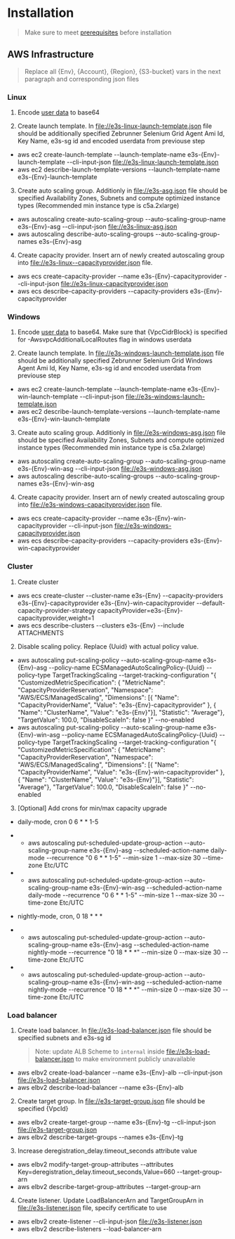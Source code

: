 # Installation

> Make sure to meet [prerequisites](prerequisites.md) before installation

## AWS Infrastructure

> Replace all {Env}, {Account}, {Region}, {S3-bucket} vars in the next paragraph and corresponding json files

### Linux

1. Encode [user data](cli-input/cluster/e3s-linux-userdata.txt) to base64

2. Create launch template. In [file://e3s-linux-launch-template.json](cli-input/cluster/e3s-linux-launch-template.json) file should be additionally specified Zebrunner Selenium Grid Agent Ami Id, Key Name, e3s-sg id and encoded userdata from previouse step
* aws ec2 create-launch-template --launch-template-name e3s-{Env}-launch-template --cli-input-json [file://e3s-linux-launch-template.json](cli-input/cluster/e3s-linux-launch-template.json)
* aws ec2 describe-launch-template-versions --launch-template-name e3s-{Env}-launch-template

3. Create auto scaling group. Additionly in [file://e3s-asg.json](cli-input/cluster/e3s-asg.json) file should be specified Availability Zones, Subnets and compute optimized instance types (Recommended min instance type is c5a.2xlarge)

* aws autoscaling create-auto-scaling-group --auto-scaling-group-name e3s-{Env}-asg --cli-input-json [file://e3s-linux-asg.json](cli-input/cluster/e3s-linux-asg.json)
* aws autoscaling describe-auto-scaling-groups --auto-scaling-group-names e3s-{Env}-asg

4. Create capacity provider. Insert arn of newly created autoscaling group into [file://e3s-linux--capacityprovider.json](cli-input/cluster/e3s-linux-capacityprovider.json) file.
* aws ecs create-capacity-provider --name e3s-{Env}-capacityprovider --cli-input-json [file://e3s-linux-capacityprovider.json](cli-input/cluster/e3s-linux-capacityprovider.json)
* aws ecs describe-capacity-providers --capacity-providers e3s-{Env}-capacityprovider

### Windows

1. Encode [user data](cli-input/cluster/e3s-windows-userdata.txt) to base64. Make sure that {VpcCidrBlock} is specified for -AwsvpcAdditionalLocalRoutes flag in windows userdata

2. Create launch template. In [file://e3s-windows-launch-template.json](cli-input/cluster/e3s-windows-launch-template.json) file should be additionally specified Zebrunner Selenium Grid Windows Agent Ami Id, Key Name, e3s-sg id and encoded userdata from previouse step

* aws ec2 create-launch-template --launch-template-name e3s-{Env}-win-launch-template --cli-input-json [file://e3s-windows-launch-template.json](cli-input/cluster/e3s-windows-launch-template.json)
* aws ec2 describe-launch-template-versions --launch-template-name e3s-{Env}-win-launch-template

3. Create auto scaling group. Additionly in [file://e3s-windows-asg.json](cli-input/cluster/e3s-windows-asg.json) file should be specified Availability Zones, Subnets and compute optimized instance types (Recommended min instance type is c5a.2xlarge)

* aws autoscaling create-auto-scaling-group --auto-scaling-group-name e3s-{Env}-win-asg --cli-input-json [file://e3s-windows-asg.json](cli-input/cluster/e3s-windows-asg.json)
* aws autoscaling describe-auto-scaling-groups --auto-scaling-group-names e3s-{Env}-win-asg

4. Create capacity provider. Insert arn of newly created autoscaling group into [file://e3s-windows-capacityprovider.json](cli-input/cluster/e3s-windows-capacityprovider.json) file.
* aws ecs create-capacity-provider --name e3s-{Env}-win-capacityprovider --cli-input-json [file://e3s-windows-capacityprovider.json](cli-input/cluster/e3s-windows-capacityprovider.json)
* aws ecs describe-capacity-providers --capacity-providers e3s-{Env}-win-capacityprovider

### Cluster

1. Create cluster
* aws ecs create-cluster --cluster-name e3s-{Env} --capacity-providers e3s-{Env}-capacityprovider e3s-{Env}-win-capacityprovider --default-capacity-provider-strategy capacityProvider=e3s-{Env}-capacityprovider,weight=1
* aws ecs describe-clusters --clusters e3s-{Env} --include ATTACHMENTS

2. Disable scaling policy. Replace {Uuid} with actual policy value.
* aws autoscaling put-scaling-policy --auto-scaling-group-name e3s-{Env}-asg --policy-name ECSManagedAutoScalingPolicy-{Uuid} --policy-type TargetTrackingScaling --target-tracking-configuration "{ \"CustomizedMetricSpecification\": { \"MetricName\": \"CapacityProviderReservation\", \"Namespace\": \"AWS/ECS/ManagedScaling\", \"Dimensions\": [{ \"Name\": \"CapacityProviderName\", \"Value\": \"e3s-{Env}-capacityprovider\" }, { \"Name\": \"ClusterName\", \"Value\": \"e3s-{Env}\"}], \"Statistic\": \"Average\"}, \"TargetValue\": 100.0, \"DisableScaleIn\": false }" --no-enabled
* aws autoscaling put-scaling-policy --auto-scaling-group-name e3s-{Env}-win-asg --policy-name ECSManagedAutoScalingPolicy-{Uuid} --policy-type TargetTrackingScaling --target-tracking-configuration "{ \"CustomizedMetricSpecification\": { \"MetricName\": \"CapacityProviderReservation\", \"Namespace\": \"AWS/ECS/ManagedScaling\", \"Dimensions\": [{ \"Name\": \"CapacityProviderName\", \"Value\": \"e3s-{Env}-win-capacityprovider\" }, { \"Name\": \"ClusterName\", \"Value\": \"e3s-{Env}\"}], \"Statistic\": \"Average\"}, \"TargetValue\": 100.0, \"DisableScaleIn\": false }" --no-enabled

3. [Optional] Add crons for min/max capacity upgrade

* daily-mode, cron 0 6 * * 1-5
* * aws autoscaling put-scheduled-update-group-action --auto-scaling-group-name e3s-{Env}-asg --scheduled-action-name daily-mode --recurrence "0 6 * * 1-5" --min-size 1 --max-size 30 --time-zone Etc/UTC
* * aws autoscaling put-scheduled-update-group-action --auto-scaling-group-name e3s-{Env}-win-asg --scheduled-action-name daily-mode --recurrence "0 6 * * 1-5" --min-size 1 --max-size 30 --time-zone Etc/UTC

*  nightly-mode, cron, 0 18 * * *
* * aws autoscaling put-scheduled-update-group-action --auto-scaling-group-name e3s-{Env}-asg --scheduled-action-name nightly-mode --recurrence "0 18 * * *" --min-size 0 --max-size 30 --time-zone Etc/UTC
* * aws autoscaling put-scheduled-update-group-action --auto-scaling-group-name e3s-{Env}-win-asg --scheduled-action-name nightly-mode --recurrence "0 18 * * *" --min-size 0 --max-size 30 --time-zone Etc/UTC

### Load balancer

1. Create load balancer. In [file://e3s-load-balancer.json](cli-input/cluster/e3s-load-balancer.json) file should be specified subnets and e3s-sg id
    > Note: update ALB Scheme to `internal` inside [file://e3s-load-balancer.json](cli-input/cluster/e3s-load-balancer.json) to make environment publicly unavailable
* aws elbv2 create-load-balancer --name e3s-{Env}-alb --cli-input-json [file://e3s-load-balancer.json](cli-input/cluster/e3s-load-balancer.json)
* aws elbv2 describe-load-balancer --name e3s-{Env}-alb

2. Create target group. In [file://e3s-target-group.json](cli-input/cluster/e3s-target-group.json) file should be specified {VpcId}
* aws elbv2 create-target-group --name e3s-{Env}-tg --cli-input-json [file://e3s-target-group.json](cli-input/cluster/e3s-target-group.json)
* aws elbv2 describe-target-groups --names e3s-{Env}-tg

3. Increase deregistration_delay.timeout_seconds attribute value
* aws elbv2 modify-target-group-attributes --attributes Key=deregistration_delay.timeout_seconds,Value=660 --target-group-arn 
* aws elbv2 describe-target-group-attributes --target-group-arn

4. Create listener. Update LoadBalancerArn and TargetGroupArn in [file://e3s-listener.json](cli-input/cluster/e3s-listener.json) file, specify certificate to use
* aws elbv2 create-listener --cli-input-json [file://e3s-listener.json](cli-input/cluster/e3s-listener.json)
* aws elbv2 describe-listeners --load-balancer-arn
